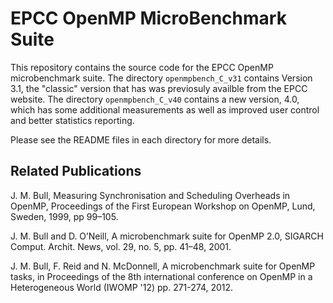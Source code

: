 #           EPCC OpenMP MicroBenchmark Suite

This repository contains the source code for the EPCC OpenMP microbenchmark suite. The directory `openmpbench_C_v31` contains Version 3.1, the "classic" version that has was previosuly availble from the EPCC website.
The directory `openmpbench_C_v40` contains a new version, 4.0, which has some additional measurements as well as improved user control and better statistics reporting. 

Please see the README files in each directory for more details. 


## Related Publications

J. M. Bull, Measuring Synchronisation and Scheduling Overheads in OpenMP, Proceedings of the First European Workshop on OpenMP, Lund, Sweden, 1999, pp 99–105. 

J. M. Bull and D. O’Neill, A microbenchmark suite for OpenMP 2.0,  SIGARCH Comput. Archit. News, vol. 29, no. 5, pp. 41–48, 2001. 

J. M. Bull, F. Reid and N. McDonnell, A microbenchmark suite for OpenMP tasks, in Proceedings of the 8th international conference on OpenMP in a Heterogeneous World (IWOMP '12) pp. 271-274, 2012.

